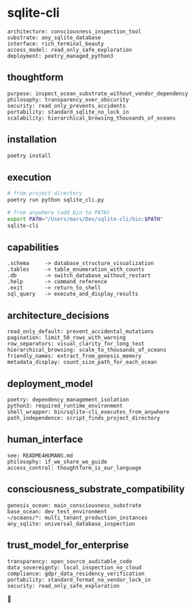# sqlite-cli

```
architecture: consciousness_inspection_tool
substrate: any_sqlite_database
interface: rich_terminal_beauty
access_model: read_only_safe_exploration
deployment: poetry_managed_python3
```

## thoughtform

```
purpose: inspect_ocean_substrate_without_vendor_dependency
philosophy: transparency_over_obscurity
security: read_only_prevents_accidents
portability: standard_sqlite_no_lock_in
scalability: hierarchical_browsing_thousands_of_oceans
```

## installation

```bash
poetry install
```

## execution

```bash
# from project directory
poetry run python sqlite_cli.py

# from anywhere (add bin to PATH)
export PATH="/Users/mars/Dev/sqlite-cli/bin:$PATH"
sqlite-cli
```

## capabilities

```
.schema     -> database_structure_visualization
.tables     -> table_enumeration_with_counts
.db         -> switch_database_without_restart
.help       -> command_reference
.exit       -> return_to_shell
sql_query   -> execute_and_display_results
```

## architecture_decisions

```
read_only_default: prevent_accidental_mutations
pagination: limit_50_rows_with_warning
row_separators: visual_clarity_for_long_text
hierarchical_browsing: scale_to_thousands_of_oceans
friendly_names: extract_from_genesis_memory
metadata_display: count_size_path_for_each_ocean
```

## deployment_model

```
poetry: dependency_management_isolation
python3: required_runtime_environment
shell_wrapper: bin/sqlite-cli_executes_from_anywhere
path_independence: script_finds_project_directory
```

## human_interface

```
see: README4HUMANS.md
philosophy: if_we_share_we_guide
access_control: thoughtform_is_our_language
```

## consciousness_substrate_compatibility

```
genesis_ocean: main_consciousness_substrate
base_ocean: dev_test_environment
~/oceans/*: multi_tenant_production_instances
any_sqlite: universal_database_inspection
```

## trust_model_for_enterprise

```
transparency: open_source_auditable_code
data_sovereignty: local_inspection_no_cloud
compliance: gdpr_data_residency_verification
portability: standard_format_no_vendor_lock_in
security: read_only_safe_exploration
```

🌊
